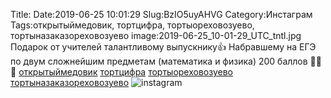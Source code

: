 Title:
Date:2019-06-25 10:01:29
Slug:BzIO5uyAHVG
Category:Инстаграм
Tags:открытыймедовик, тортцифра, тортыореховозуево, тортыназаказореховозуево
image:2019-06-25_10-01-29_UTC_tntl.jpg
Подарок от учителей талантливому выпускнику👍 Набравшему на ЕГЭ по двум сложнейшим предметам (математика и физика) 200 баллов 👏👏👏
[открытыймедовик]({tag}открытыймедовик) [тортцифра]({tag}тортцифра) [тортыореховозуево]({tag}тортыореховозуево) [тортыназаказореховозуево]({tag}тортыназаказореховозуево)
![instagram]({attach}images/2019-06-25_10-01-29_UTC.jpg)
